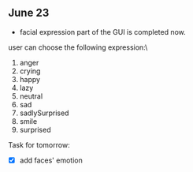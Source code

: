 ## June 23

* facial expression part of the GUI is completed now.

user can choose the following expression:\
1. anger
2. crying
3. happy
4. lazy
5. neutral
6. sad
7. sadlySurprised
8. smile
9. surprised

Task for tomorrow:
- [x] add faces' emotion 





